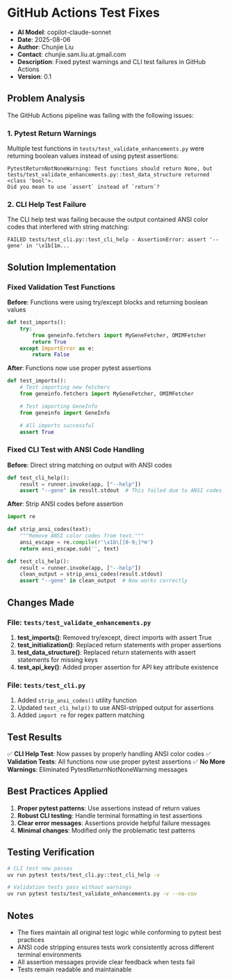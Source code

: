 # GitHub Actions Test Fixes

- **AI Model**: copilot-claude-sonnet
- **Date**: 2025-08-06
- **Author**: Chunjie Liu
- **Contact**: chunjie.sam.liu.at.gmail.com
- **Description**: Fixed pytest warnings and CLI test failures in GitHub Actions
- **Version**: 0.1

## Problem Analysis

The GitHub Actions pipeline was failing with the following issues:

### 1. Pytest Return Warnings
Multiple test functions in `tests/test_validate_enhancements.py` were returning boolean values instead of using pytest assertions:

```
PytestReturnNotNoneWarning: Test functions should return None, but tests/test_validate_enhancements.py::test_data_structure returned <class 'bool'>.
Did you mean to use `assert` instead of `return`?
```

### 2. CLI Help Test Failure
The CLI help test was failing because the output contained ANSI color codes that interfered with string matching:

```
FAILED tests/test_cli.py::test_cli_help - AssertionError: assert '--gene' in '\x1b[1m...
```

## Solution Implementation

### Fixed Validation Test Functions

**Before**: Functions were using try/except blocks and returning boolean values
```python
def test_imports():
    try:
        from geneinfo.fetchers import MyGeneFetcher, OMIMFetcher
        return True
    except ImportError as e:
        return False
```

**After**: Functions now use proper pytest assertions
```python
def test_imports():
    # Test importing new fetchers
    from geneinfo.fetchers import MyGeneFetcher, OMIMFetcher

    # Test importing GeneInfo
    from geneinfo import GeneInfo

    # All imports successful
    assert True
```

### Fixed CLI Test with ANSI Code Handling

**Before**: Direct string matching on output with ANSI codes
```python
def test_cli_help():
    result = runner.invoke(app, ["--help"])
    assert "--gene" in result.stdout  # This failed due to ANSI codes
```

**After**: Strip ANSI codes before assertion
```python
import re

def strip_ansi_codes(text):
    """Remove ANSI color codes from text."""
    ansi_escape = re.compile(r'\x1b\[[0-9;]*m')
    return ansi_escape.sub('', text)

def test_cli_help():
    result = runner.invoke(app, ["--help"])
    clean_output = strip_ansi_codes(result.stdout)
    assert "--gene" in clean_output  # Now works correctly
```

## Changes Made

### File: `tests/test_validate_enhancements.py`
1. **test_imports()**: Removed try/except, direct imports with assert True
2. **test_initialization()**: Replaced return statements with proper assertions
3. **test_data_structure()**: Replaced return statements with assert statements for missing keys
4. **test_api_key()**: Added proper assertion for API key attribute existence

### File: `tests/test_cli.py`
1. Added `strip_ansi_codes()` utility function
2. Updated `test_cli_help()` to use ANSI-stripped output for assertions
3. Added `import re` for regex pattern matching

## Test Results

✅ **CLI Help Test**: Now passes by properly handling ANSI color codes
✅ **Validation Tests**: All functions now use proper pytest assertions
✅ **No More Warnings**: Eliminated PytestReturnNotNoneWarning messages

## Best Practices Applied

1. **Proper pytest patterns**: Use assertions instead of return values
2. **Robust CLI testing**: Handle terminal formatting in test assertions
3. **Clear error messages**: Assertions provide helpful failure messages
4. **Minimal changes**: Modified only the problematic test patterns

## Testing Verification

```bash
# CLI test now passes
uv run pytest tests/test_cli.py::test_cli_help -v

# Validation tests pass without warnings
uv run pytest tests/test_validate_enhancements.py -v --no-cov
```

## Notes

- The fixes maintain all original test logic while conforming to pytest best practices
- ANSI code stripping ensures tests work consistently across different terminal environments
- All assertion messages provide clear feedback when tests fail
- Tests remain readable and maintainable
